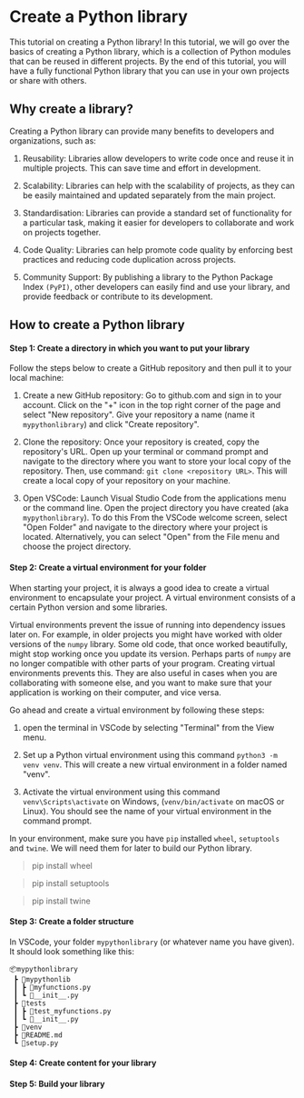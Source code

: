 # Create a Python library
This tutorial on creating a Python library! In this tutorial, we will go over the basics of creating a Python library, which is a collection of Python modules that can be reused in different projects. By the end of this tutorial, you will have a fully functional Python library that you can use in your own projects or share with others.

## Why create a library?
Creating a Python library can provide many benefits to developers and organizations, such as:

1. Reusability: Libraries allow developers to write code once and reuse it in multiple projects. This can save time and effort in development.

2. Scalability: Libraries can help with the scalability of projects, as they can be easily maintained and updated separately from the main project.

3. Standardisation: Libraries can provide a standard set of functionality for a particular task, making it easier for developers to collaborate and work on projects together.

4. Code Quality: Libraries can help promote code quality by enforcing best practices and reducing code duplication across projects.

5. Community Support: By publishing a library to the Python Package Index `(PyPI)`, other developers can easily find and use your library, and provide feedback or contribute to its development.


## How to create a Python library
#### Step 1: Create a directory in which you want to put your library
Follow the steps below to create a GitHub repository and then pull it to your local machine:

1. Create a new GitHub repository: Go to github.com and sign in to your account. Click on the "+" icon in the top right corner of the page and select "New repository". Give your repository a name (name it `mypythonlibrary`) and click "Create repository".

2. Clone the repository: Once your repository is created, copy the repository's URL. Open up your terminal or command prompt and navigate to the directory where you want to store your local copy of the repository. Then, use command: `git clone <repository URL>`. This will create a local copy of your repository on your machine.

3. Open VSCode: Launch Visual Studio Code from the applications menu or the command line. Open the project directory you have created (aka `mypythonlibrary`). To do this From the VSCode welcome screen, select "Open Folder" and navigate to the directory where your project is located. Alternatively, you can select "Open" from the File menu and choose the project directory.


#### Step 2: Create a virtual environment for your folder
When starting your project, it is always a good idea to create a virtual environment to encapsulate your project. A virtual environment consists of a certain Python version and some libraries.

Virtual environments prevent the issue of running into dependency issues later on. For example, in older projects you might have worked with older versions of the `numpy` library. Some old code, that once worked beautifully, might stop working once you update its version. Perhaps parts of `numpy` are no longer compatible with other parts of your program. Creating virtual environments prevents this. They are also useful in cases when you are collaborating with someone else, and you want to make sure that your application is working on their computer, and vice versa.

Go ahead and create a virtual environment by following these steps:

1. open the terminal in VSCode by selecting "Terminal" from the View menu.

2. Set up a Python virtual environment using this command `python3 -m venv venv`. This will create a new virtual environment in a folder named "venv".

3. Activate the virtual environment using this command `venv\Scripts\activate` on Windows, (`venv/bin/activate` on macOS or Linux). You should see the name of your virtual environment in the command prompt.

In your environment, make sure you have `pip` installed `wheel`, `setuptools` and `twine`. We will need them for later to build our Python library.
> pip install wheel

> pip install setuptools

> pip install twine



#### Step 3: Create a folder structure
In VSCode, your folder `mypythonlibrary` (or whatever name you have given). It should look something like this:
```
📦mypythonlibrary
 ┣ 📂mypythonlib
 ┃ ┣ 📜myfunctions.py
 ┃ ┗ 📜__init__.py
 ┣ 📂tests
 ┃ ┣ 📜test_myfunctions.py
 ┃ ┗ 📜__init__.py
 ┣ 📂venv
 ┣ 📜README.md
 ┗ 📜setup.py
```

#### Step 4: Create content for your library

#### Step 5: Build your library


